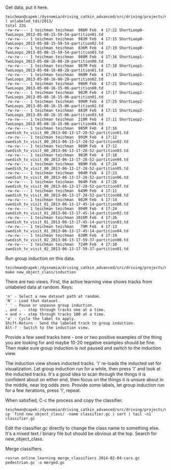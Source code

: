 
Get data, put it here.

    teichman@capek:/dysnomia/driving_catkin_advanced/src/driving/projects/nyt_demo/workspace$ l unlabeled_tds/2013/
    total 22G
    -rw-rw---- 1 teichman teichman  986M Feb  4 17:22 ShortLoop0-TwoLoops_2013-05-08-15-59-54-partition01.td
    -rw-rw---- 1 teichman teichman  981M Feb  4 17:15 ShortLoop0-TwoLoops_2013-05-08-15-59-54-partition02.td
    -rw-rw---- 1 teichman teichman  836M Feb  4 17:19 ShortLoop0-TwoLoops_2013-05-08-15-59-54-partition03.td
    -rw-rw---- 1 teichman teichman  988M Feb  4 17:16 ShortLoop1-TwoLoops_2013-05-08-16-08-28-partition00.td
    -rw-rw---- 1 teichman teichman  987M Feb  4 17:10 ShortLoop1-TwoLoops_2013-05-08-16-08-28-partition01.td
    -rw-rw---- 1 teichman teichman  960M Feb  4 17:14 ShortLoop1-TwoLoops_2013-05-08-16-08-28-partition02.td
    -rw-rw---- 1 teichman teichman  986M Feb  4 17:21 ShortLoop2-TwoLoops_2013-05-08-16-15-06-partition00.td
    -rw-rw---- 1 teichman teichman  982M Feb  4 17:17 ShortLoop2-TwoLoops_2013-05-08-16-15-06-partition01.td
    -rw-rw---- 1 teichman teichman  996M Feb  4 17:25 ShortLoop2-TwoLoops_2013-05-08-16-15-06-partition02.td
    -rw-rw---- 1 teichman teichman  881M Feb  4 17:13 ShortLoop2-TwoLoops_2013-05-08-16-15-06-partition03.td
    -rw-rw---- 1 teichman teichman  210M Feb  4 17:11 ShortLoop2-TwoLoops_2013-05-08-16-15-06-partition04.td
    -rw-rw---- 1 teichman teichman  985M Feb  4 17:16 swedish_tv_visit_00_2013-06-13-17-28-52-partition01.td
    -rw-rw---- 1 teichman teichman  991M Feb  4 17:12 swedish_tv_visit_00_2013-06-13-17-28-52-partition02.td
    -rw-rw---- 1 teichman teichman  980M Feb  4 17:12 swedish_tv_visit_00_2013-06-13-17-28-52-partition03.td
    -rw-rw---- 1 teichman teichman  981M Feb  4 17:18 swedish_tv_visit_00_2013-06-13-17-28-52-partition04.td
    -rw-rw---- 1 teichman teichman  989M Feb  4 17:24 swedish_tv_visit_00_2013-06-13-17-28-52-partition05.td
    -rw-rw---- 1 teichman teichman  904M Feb  4 17:23 swedish_tv_visit_00_2013-06-13-17-28-52-partition06.td
    -rw-rw---- 1 teichman teichman  964M Feb  4 17:26 swedish_tv_visit_00_2013-06-13-17-28-52-partition07.td
    -rw-rw---- 1 teichman teichman  649M Feb  4 17:11 swedish_tv_visit_00_2013-06-13-17-28-52-partition08.td
    -rw-rw---- 1 teichman teichman  982M Feb  4 17:14 swedish_tv_visit_01_2013-06-13-17-45-14-partition00.td
    -rw-rw---- 1 teichman teichman  994M Feb  4 17:24 swedish_tv_visit_01_2013-06-13-17-45-14-partition02.td
    -rw-rw---- 1 teichman teichman 1016M Feb  4 17:26 swedish_tv_visit_01_2013-06-13-17-45-14-partition03.td
    -rw-rw---- 1 teichman teichman   79M Feb  4 17:13 swedish_tv_visit_01_2013-06-13-17-45-14-partition04.td
    -rw-rw---- 1 teichman teichman  638M Feb  4 17:19 swedish_tv_visit_02_2013-06-13-17-59-37-partition00.td
    -rw-rw---- 1 teichman teichman  724M Feb  4 17:10 swedish_tv_visit_02_2013-06-13-17-59-37-partition01.td


Run group induction on this data.

    teichman@capek:/dysnomia/driving_catkin_advanced/src/driving/projects/nyt_demo/workspace$ make new_object_class/induction 


There are two views. First, the active learning view shows tracks from unlabeled data at random. Keys:

    'n' - Select a new dataset path at random.
    'N' - Load that dataset.
    ' ' - Pause or unpause group induction.
    , and . - step through tracks one at a time.
    < and > - step through tracks 100 at a time.
    'a' - Cycle the label to apply.
    Shift-Return - Send the labeled track to group induction.
    Alt-? - Switch to the induction view.


Provide a few seed tracks here - one or two positive examples of the thing you are looking for and maybe 10-20 negative examples should be fine. Then make sure group induction is not paused and switch to the induction view.

The induction view shows inducted tracks. 'I' re-loads the inducted set for visualization. Let group induction run for a while, then press 'I' and look at the inducted tracks. It's a good idea to scan through the things it is confident about on either end, then focus on the things it is unsure about in the middle, near log odds zero. Provide some labels, let group induction run for a few iterations, press 'I', repeat.

When satisfied, C-c the process and copy the classifier.

    teichman@capek:/dysnomia/driving_catkin_advanced/src/driving/projects/nyt_demo/workspace$ cp `find new_object_class/ -name classifier.gc | sort | tail -n1` classifier.gc


Edit the classifier.gc directly to change the class name to something else. It's a mixed text / binary file but should be obvious at the top. Search for new_object_class.

Merge classifiers.

    rosrun online_learning merge_classifiers 2014-02-04-cars.gc pedestrian.gc -o merged.gc
